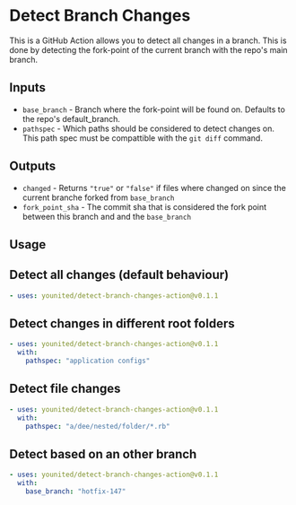 # Detect Branch Changes

This is a GitHub Action allows you to detect all changes in a branch.
This is done by detecting the fork-point of the current branch with the
repo's main branch.

## Inputs

- `base_branch` - Branch where the fork-point will be found on. Defaults to the repo's default_branch.
- `pathspec` - Which paths should be considered to detect changes on. This path spec must be compattible with the `git diff` command.

## Outputs

- `changed` - Returns `"true"` or `"false"` if files where changed on since the current branche forked from `base_branch`
- `fork_point_sha` - The commit sha that is considered the fork point between this branch and and the `base_branch`

## Usage

## Detect all changes (default behaviour)

```yaml
- uses: younited/detect-branch-changes-action@v0.1.1
```

## Detect changes in different root folders

```yaml
- uses: younited/detect-branch-changes-action@v0.1.1
  with:
    pathspec: "application configs"
```

## Detect file changes

```yaml
- uses: younited/detect-branch-changes-action@v0.1.1
  with:
    pathspec: "a/dee/nested/folder/*.rb"
```

## Detect based on an other branch

```yaml
- uses: younited/detect-branch-changes-action@v0.1.1
  with:
    base_branch: "hotfix-147"
```
